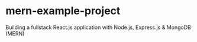 # mern-example-project
Building a fullstack React.js application with Node.js, Express.js &amp; MongoDB (MERN)

